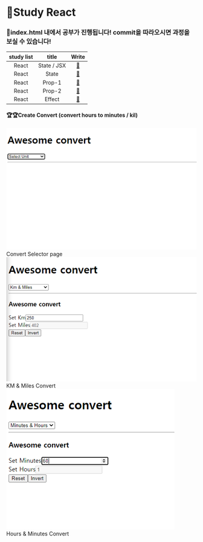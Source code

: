 # 🙌Study React

### 👀index.html 내에서 공부가 진행됩니다! commit을 따라오시면 과정을 보실 수 있습니다!

| study list |    title    |                                                      Write                                                       |
| :--------: | :---------: | :--------------------------------------------------------------------------------------------------------------: |
|   React    | State / JSX | <a href="https://github.com/Y00NMIN/Nomad-React-MovieWeb/commit/f1044ca55335afffdd26e2d690c0413f5616f9d1">📄</a> |
|   React    |    State    | <a href="https://github.com/Y00NMIN/Nomad-React-MovieWeb/commit/7dce3b32f6f71d02bed875ec2b358351fe93afc1">📄</a> |
|   React    |   Prop-1    | <a href="https://github.com/Y00NMIN/Nomad-React-MovieWeb/commit/23968afb910ce08b501fcb0461d308a777a96563">📄</a> |
|   React    |   Prop-2    | <a href="https://github.com/Y00NMIN/Nomad-React-MovieWeb/commit/e44545b0e172fa1aeee9117503c6cf62f6e0ffad">📄</a> |
|   React    |   Effect    |                                                <a href="">📄</a>                                                 |

#### 🏆🏆Create Convert (convert hours to minutes / kil)

![Convert Selector page](ProjectImg/convert3.png)  
Convert Selector page
![KM & Miles Convert](ProjectImg/convert1.png)  
KM & Miles Convert
![Hours & Minutes Convert](ProjectImg/convert2.png)  
Hours & Minutes Convert
